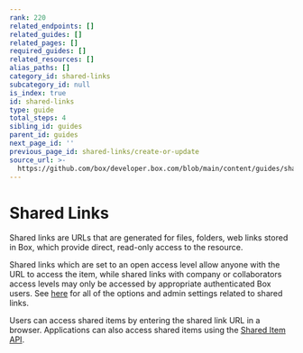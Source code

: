 ```yaml
---
rank: 220
related_endpoints: []
related_guides: []
related_pages: []
required_guides: []
related_resources: []
alias_paths: []
category_id: shared-links
subcategory_id: null
is_index: true
id: shared-links
type: guide
total_steps: 4
sibling_id: guides
parent_id: guides
next_page_id: ''
previous_page_id: shared-links/create-or-update
source_url: >-
  https://github.com/box/developer.box.com/blob/main/content/guides/shared-links/index.md
---
```

# Shared Links

Shared links are URLs that are generated for files, folders, web links stored
in Box, which provide direct, read-only access to the resource.

Shared links which are set to an open access level allow anyone with the URL to
access the item, while shared links with company or collaborators access levels
may only be accessed by appropriate authenticated Box users. See
[here][community_create_shared_link] for all of the options and admin settings
related to shared links.

Users can access shared items by entering the shared link URL in a browser.
Applications can also access shared items using the
[Shared Item API](endpoint://get_shared_items).

<!-- i18n-enable localize-links -->

[community_create_shared_link]: https://community.box.com/t5/Using-Shared-Links/Creating-Shared-Links/ta-p/19523
<!-- i18n-disable localize-links -->